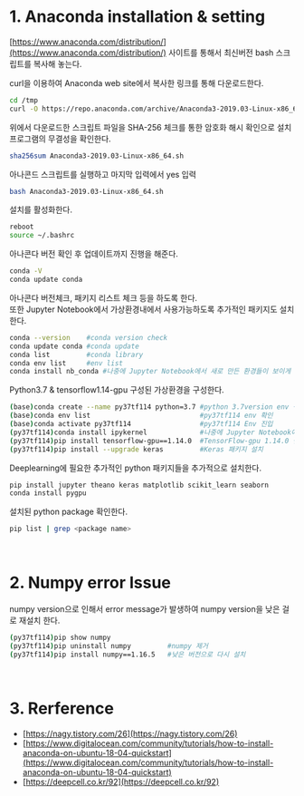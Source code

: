# 1. Anaconda installation & setting

[https://www.anaconda.com/distribution/](https://www.anaconda.com/distribution/) 사이트를 통해서 최신버전 bash 스크립트를 복사해 놓는다.

curl을 이용하여 Anaconda web site에서 복사한 링크를 통해 다운로드한다.

```bash
cd /tmp    
curl -O https://repo.anaconda.com/archive/Anaconda3-2019.03-Linux-x86_64.sh
```

위에서 다운로드한 스크립트 파일을 SHA-256 체크를 통한 암호화 해시 확인으로 설치 프로그램의 무결성을 확인한다.

```bash
sha256sum Anaconda3-2019.03-Linux-x86_64.sh
```

아나콘드 스크립트를 실행하고 마지막 입력에서 yes 입력

```bash
bash Anaconda3-2019.03-Linux-x86_64.sh
```

설치를 활성화한다.

```bash
reboot
source ~/.bashrc
```

아나콘다 버전 확인 후 업데이트까지 진행을 해준다.

```bash
conda -V
conda update conda
```

아나콘다 버전체크, 패키지 리스트 체크 등을 하도록 한다.  
또한 Jupyter Notebook에서 가상환경내에서 사용가능하도록 추가적인 패키지도 설치한다.

```bash
conda --version    #conda version check
conda update conda #conda update
conda list         #conda library
conda env list     #env list
conda install nb_conda #나중에 Jupyter Notebook에서 새로 만든 환경들이 보이게 하기 위해 필요한 작업
```

Python3.7 & tensorflow1.14-gpu 구성된 가상환경을 구성한다.


```bash
(base)conda create --name py37tf114 python=3.7 #python 3.7version env 생성
(base)conda env list                           #py37tf114 env 확인
(base)conda activate py37tf114                 #py37tf114 Env 진입
(py37tf114)conda install ipykernel             #나중에 Jupyter Notebook에서 새로 만든 환경들이 보이게 하기 위해 필요한 작업
(py37tf114)pip install tensorflow-gpu==1.14.0  #TensorFlow-gpu 1.14.0 설치
(py37tf114)pip install --upgrade keras         #Keras 패키지 설치
```

Deeplearning에 필요한 추가적인 python 패키지들을 추가적으로 설치한다.

```bash
pip install jupyter theano keras matplotlib scikit_learn seaborn
conda install pygpu
```

설치된 python package 확인한다.

```bash
pip list | grep <package name>
```

<br>

# 2. Numpy error Issue

numpy version으로 인해서 error message가 발생하여 numpy version을 낮은 걸로 재설치 한다.

```bash
(py37tf114)pip show numpy 
(py37tf114)pip uninstall numpy         #numpy 제거
(py37tf114)pip install numpy==1.16.5   #낮은 버전으로 다시 설치
```
<br>

# 3. Rerference

* [https://nagy.tistory.com/26](https://nagy.tistory.com/26)
* [https://www.digitalocean.com/community/tutorials/how-to-install-anaconda-on-ubuntu-18-04-quickstart](https://www.digitalocean.com/community/tutorials/how-to-install-anaconda-on-ubuntu-18-04-quickstart)
* [https://deepcell.co.kr/92](https://deepcell.co.kr/92)

<br>